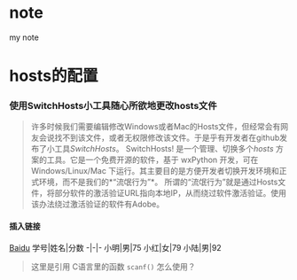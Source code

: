 # note
my note


# hosts的配置 
### 使用SwitchHosts小工具随心所欲地更改hosts文件
>许多时候我们需要编辑修改Windows或者Mac的Hosts文件，但经常会有网友会说找不到该文件，或者无权限修改该文件。于是乎有开发者在github发布了小工具*SwitchHosts*。
SwitchHosts! 是一个管理、切换多个*hosts* 方案的工具。它是一个免费开源的软件，基于 wxPython 开发，可在 Windows/Linux/Mac 下运行。其主要目的是方便开发者切换开发环境和正式环境，而不是我们的*“流氓行为”*。
所谓的“流氓行为”就是通过Hosts文件，将部分软件的激活验证URL指向本地IP，从而绕过软件激活验证。使用该办法绕过激活验证的软件有Adobe。
#### 插入链接
[Baidu](http://baidu.com)
学号|姓名|分数
-|-|-
小明|男|75
小红|女|79
小陆|男|92
>这里是引用
	C语言里的函数 `scanf()` 怎么使用？